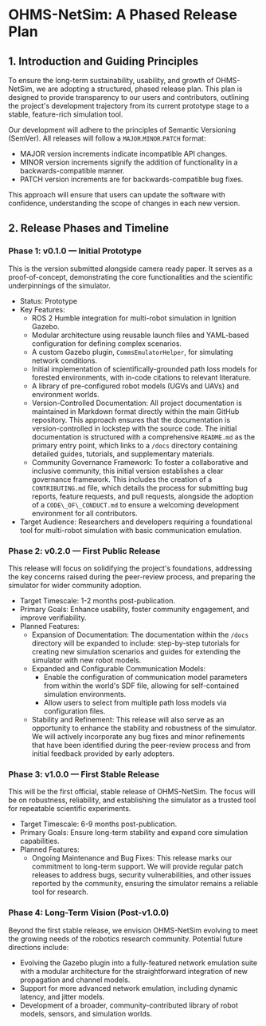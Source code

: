 # **OHMS-NetSim: A Phased Release Plan**

## **1\. Introduction and Guiding Principles**

To ensure the long-term sustainability, usability, and growth of OHMS-NetSim, we are adopting a structured, phased release plan. This plan is designed to provide transparency to our users and contributors, outlining the project's development trajectory from its current prototype stage to a stable, feature-rich simulation tool.

Our development will adhere to the principles of Semantic Versioning (SemVer). All releases will follow a `MAJOR`.`MINOR`.`PATCH` format:

* MAJOR version increments indicate incompatible API changes.  
* MINOR version increments signify the addition of functionality in a backwards-compatible manner.  
* PATCH version increments are for backwards-compatible bug fixes.

This approach will ensure that users can update the software with confidence, understanding the scope of changes in each new version.

## **2\. Release Phases and Timeline**

### **Phase 1: v0.1.0 — Initial Prototype**

This is the version submitted alongside camera ready paper. It serves as a proof-of-concept, demonstrating the core functionalities and the scientific underpinnings of the simulator.

* Status: Prototype  
* Key Features:  
  * ROS 2 Humble integration for multi-robot simulation in Ignition Gazebo.  
  * Modular architecture using reusable launch files and YAML-based configuration for defining complex scenarios.  
  * A custom Gazebo plugin, `CommsEmulatorHelper`, for simulating network conditions.  
  * Initial implementation of scientifically-grounded path loss models for forested environments, with in-code citations to relevant literature.  
  * A library of pre-configured robot models (UGVs and UAVs) and environment worlds.  
  * Version-Controlled Documentation: All project documentation is maintained in Markdown format directly within the main GitHub repository. This approach ensures that the documentation is version-controlled in lockstep with the source code. The initial documentation is structured with a comprehensive `README.md` as the primary entry point, which links to a `/docs` directory containing detailed guides, tutorials, and supplementary materials.  
  * Community Governance Framework: To foster a collaborative and inclusive community, this initial version establishes a clear governance framework. This includes the creation of a `CONTRIBUTING.md` file, which details the process for submitting bug reports, feature requests, and pull requests, alongside the adoption of a `CODE\_OF\_CONDUCT.md` to ensure a welcoming development environment for all contributors.  
* Target Audience: Researchers and developers requiring a foundational tool for multi-robot simulation with basic communication emulation.

### **Phase 2: v0.2.0 — First Public Release**

This release will focus on solidifying the project's foundations, addressing the key concerns raised during the peer-review process, and preparing the simulator for wider community adoption.

* Target Timescale: 1-2 months post-publication.  
* Primary Goals: Enhance usability, foster community engagement, and improve verifiability.  
* Planned Features:  
  * Expansion of Documentation: The documentation within the `/docs` directory will be expanded to include: step-by-step tutorials for creating new simulation scenarios and guides for extending the simulator with new robot models.  
  * Expanded and Configurable Communication Models:  
    * Enable the configuration of communication model parameters from within the world's SDF file, allowing for self-contained simulation environments.  
    * Allow users to select from multiple path loss models via configuration files.  
  * Stability and Refinement: This release will also serve as an opportunity to enhance the stability and robustness of the simulator. We will actively incorporate any bug fixes and minor refinements that have been identified during the peer-review process and from initial feedback provided by early adopters.

### **Phase 3: v1.0.0 — First Stable Release**

This will be the first official, stable release of OHMS-NetSim. The focus will be on robustness, reliability, and establishing the simulator as a trusted tool for repeatable scientific experiments.

* Target Timescale: 6-9 months post-publication.  
* Primary Goals: Ensure long-term stability and expand core simulation capabilities.  
* Planned Features:  
  * Ongoing Maintenance and Bug Fixes: This release marks our commitment to long-term support. We will provide regular patch releases to address bugs, security vulnerabilities, and other issues reported by the community, ensuring the simulator remains a reliable tool for research.

### **Phase 4: Long-Term Vision (Post-v1.0.0)**

Beyond the first stable release, we envision OHMS-NetSim evolving to meet the growing needs of the robotics research community. Potential future directions include:

* Evolving the Gazebo plugin into a fully-featured network emulation suite with a modular architecture for the straightforward integration of new propagation and channel models.  
* Support for more advanced network emulation, including dynamic latency, and jitter models.  
* Development of a broader, community-contributed library of robot models, sensors, and simulation worlds.